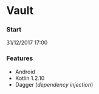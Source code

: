 # Vault 


### Start
31/12/2017 17:00

### Features

* Android
* Kotlin 1.2.10
* Dagger (_dependency injection_)

